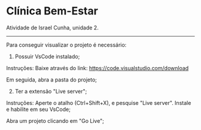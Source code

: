 # Clínica Bem-Estar
Atividade de Israel Cunha, unidade 2.

________________________________________________

Para conseguir visualizar o projeto é necessário:   

1. Possuir VsCode instalado;

Instruções: Baixe através do link: https://code.visualstudio.com/download

Em seguida, abra a pasta do projeto;

2. Ter a extensão "Live server";

Instruções: Aperte o atalho (Ctrl+Shift+X), e pesquise "Live server". Instale e habilite em seu VsCode;

Abra um projeto clicando em "Go Live";